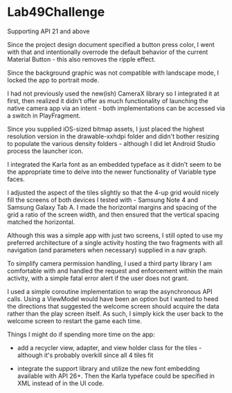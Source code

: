 # Lab49Challenge

Supporting API 21 and above

Since the project design document specified a button press color, I went with that and intentionally
overrode the default behavior of the current Material Button - this also removes the ripple effect.

Since the background graphic was not compatible with landscape mode, I locked the app to portrait mode.

I had not previously used the new(ish) CameraX library so I integrated it at first, then realized it didn't
offer as much functionality of launching the native camera app via an intent - both implementations can be
accessed via a switch in PlayFragment.

Since you supplied iOS-sized bitmap assets, I just placed the highest resolution version in the drawable-xxhdpi
folder and didn't bother resizing to populate the various density folders - although I did let Android Studio
process the launcher icon.

I integrated the Karla font as an embedded typeface as it didn't seem to be the appropriate time to delve into
the newer functionality of Variable type faces.

I adjusted the aspect of the tiles slightly so that the 4-up grid would nicely fill the screens of both devices
I tested with - Samsung Note 4 and Samsung Galaxy Tab A. I made the horizontal margins and spacing of the grid a
ratio of the screen width, and then ensured that the vertical spacing matched the horizontal.

Although this was a simple app with just two screens, I still opted to use my preferred architecture of a single
activity hosting the two fragments with all navigation (and parameters when necessary) supplied in a nav graph.

To simplify camera permission handling, I used a third party library I am comfortable with and handled the
request and enforcement within the main activity, with a simple fatal error alert if the user does not grant.

I used a simple coroutine implementation to wrap the asynchronous API calls. Using a ViewModel would have been an
option but I wanted to heed the directions that suggested the welcome screen should acquire the data rather than
the play screen itself. As such, I simply kick the user back to the welcome screen to restart the game each time.

Things I might do if spending more time on the app:
- add a recycler view, adapter, and view holder class for the tiles - although it's probably overkill since all 4 tiles fit

- integrate the support library and utilize the new font embedding available with API 26+. Then the Karla typeface
could be specified in XML instead of in the UI code.